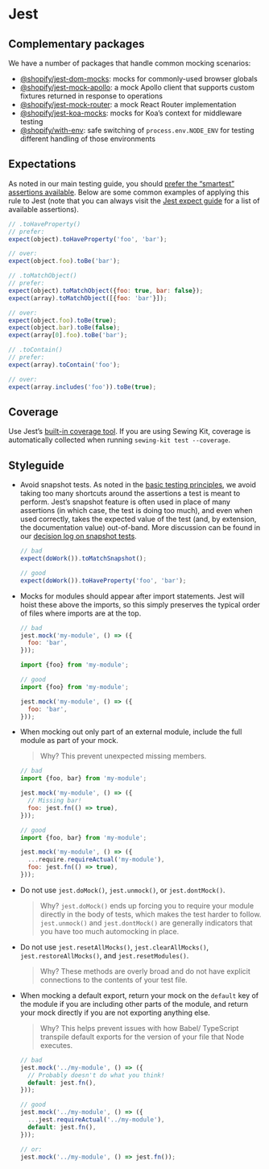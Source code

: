 # Jest

## Complementary packages

We have a number of packages that handle common mocking scenarios:

* [@shopify/jest-dom-mocks](https://github.com/Shopify/quilt/blob/master/packages/jest-dom-mocks/README.md): mocks for commonly-used browser globals
* [@shopify/jest-mock-apollo](https://github.com/Shopify/quilt/blob/master/packages/jest-mock-apollo/README.md): a mock Apollo client that supports custom fixtures returned in response to operations
* [@shopify/jest-mock-router](https://github.com/Shopify/quilt/blob/master/packages/jest-mock-router/README.md): a mock React Router implementation
* [@shopify/jest-koa-mocks](https://github.com/Shopify/quilt/blob/master/packages/jest-koa-mocks/README.md): mocks for Koa’s context for middleware testing
* [@shopify/with-env](https://github.com/Shopify/quilt/blob/master/packages/with-env/README.md): safe switching of `process.env.NODE_ENV` for testing different handling of those environments

## Expectations

As noted in our main testing guide, you should [prefer the “smartest” assertions available](). Below are some common examples of applying this rule to Jest (note that you can always visit the [Jest expect guide](https://facebook.github.io/jest/docs/en/expect.html) for a list of available assertions).

```js
// .toHaveProperty()
// prefer:
expect(object).toHaveProperty('foo', 'bar');

// over:
expect(object.foo).toBe('bar');

// .toMatchObject()
// prefer:
expect(object).toMatchObject({foo: true, bar: false});
expect(array).toMatchObject([{foo: 'bar'}]);

// over:
expect(object.foo).toBe(true);
expect(object.bar).toBe(false);
expect(array[0].foo).toBe('bar');

// .toContain()
// prefer:
expect(array).toContain('foo');

// over:
expect(array.includes('foo')).toBe(true);
```

## Coverage

Use Jest’s [built-in coverage tool](https://facebook.github.io/jest/docs/en/cli.html#coverage). If you are using Sewing Kit, coverage is automatically collected when running `sewing-kit test --coverage`.

## Styleguide

* Avoid snapshot tests. As noted in the [basic testing principles](), we avoid taking too many shortcuts around the assertions a test is meant to perform. Jest’s snapshot feature is often used in place of many assertions (in which case, the test is doing too much), and even when used correctly, takes the expected value of the test (and, by extension, the documentation value) out-of-band. More discussion can be found in our [decision log on snapshot tests](https://github.com/Shopify/web/blob/master/documentation/decisions/04%20-%20We%20do%20not%20use%20Jest%20snapshot%20tests).

  ```js
  // bad
  expect(doWork()).toMatchSnapshot();

  // good
  expect(doWork()).toHaveProperty('foo', 'bar');
  ```

* Mocks for modules should appear after import statements. Jest will hoist these above the imports, so this simply preserves the typical order of files where imports are at the top.

  ```js
  // bad
  jest.mock('my-module', () => ({
    foo: 'bar',
  }));

  import {foo} from 'my-module';

  // good
  import {foo} from 'my-module';

  jest.mock('my-module', () => ({
    foo: 'bar',
  }));
  ```

* When mocking out only part of an external module, include the full module as part of your mock.

  > Why? This prevent unexpected missing members.

  ```js
  // bad
  import {foo, bar} from 'my-module';

  jest.mock('my-module', () => ({
    // Missing bar!
    foo: jest.fn(() => true),
  }));

  // good
  import {foo, bar} from 'my-module';

  jest.mock('my-module', () => ({
    ...require.requireActual('my-module'),
    foo: jest.fn(() => true),
  }));
  ```

* Do not use `jest.doMock()`, `jest.unmock()`, or `jest.dontMock()`.

  > Why? `jest.doMock()` ends up forcing you to require your module directly in the body of tests, which makes the test harder to follow. `jest.unmock()` and `jest.dontMock()` are generally indicators that you have too much automocking in place.

* Do not use `jest.resetAllMocks()`, `jest.clearAllMocks()`, `jest.restoreAllMocks()`, and `jest.resetModules()`.

  > Why? These methods are overly broad and do not have explicit connections to the contents of your test file. 

* When mocking a default export, return your mock on the `default` key of the module if you are including other parts of the module, and return your mock directly if you are not exporting anything else.

  > Why? This helps prevent issues with how Babel/ TypeScript transpile default exports for the version of your file that Node executes.

  ```js
  // bad
  jest.mock('../my-module', () => ({
    // Probably doesn't do what you think!
    default: jest.fn(),
  }));

  // good
  jest.mock('../my-module', () => ({
    ...jest.requireActual('../my-module'),
    default: jest.fn(),
  }));

  // or:
  jest.mock('../my-module', () => jest.fn());
  ```
